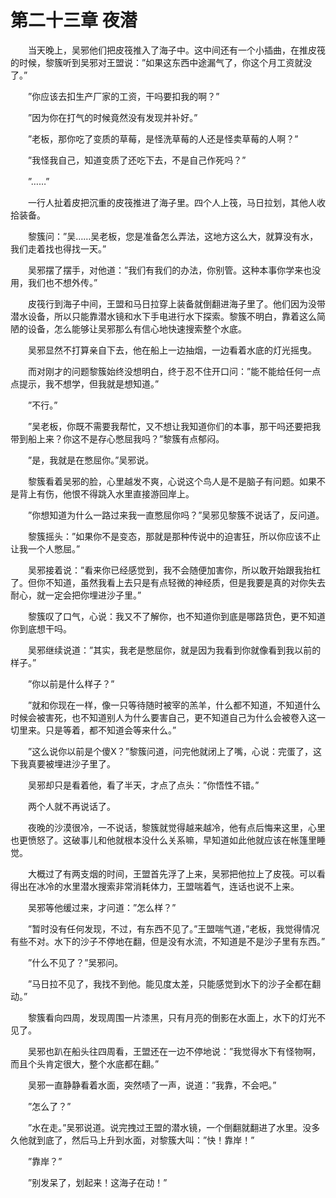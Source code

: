 # 第二十三章 夜潜


　　当天晚上，吴邪他们把皮筏推入了海子中。这中间还有一个小插曲，在推皮筏的时候，黎簇听到吴邪对王盟说：”如果这东西中途漏气了，你这个月工资就没了。”

　　”你应该去扣生产厂家的工资，干吗要扣我的啊？”

　　”因为你在打气的时候竟然没有发现并补好。”

　　”老板，那你吃了变质的草莓，是怪洗草莓的人还是怪卖草莓的人啊？”

　　”我怪我自己，知道变质了还吃下去，不是自己作死吗？”

　　”……”

　　一行人扯着皮把沉重的皮筏推进了海子里。四个人上筏，马日拉划，其他人收拾装备。

　　黎簇问：”吴……吴老板，您是准备怎么弄法，这地方这么大，就算没有水，我们走着找也得找一天。”

　　吴邪摆了摆手，对他道：”我们有我们的办法，你别管。这种本事你学来也没用，我们也不想外传。”

　　皮筏行到海子中间，王盟和马日拉穿上装备就倒翻进海子里了。他们因为没带潜水设备，所以只能靠潜水镜和水下手电进行水下探索。黎簇不明白，靠着这么简陋的设备，怎么能够让吴邪那么有信心地快速搜索整个水底。

　　吴邪显然不打算亲自下去，他在船上一边抽烟，一边看着水底的灯光摇曳。

　　而对刚才的问题黎簇始终没想明白，终于忍不住开口问：”能不能给任何一点点提示，我不想学，但我就是想知道。”

　　”不行。”

　　”吴老板，你既不需要我帮忙，又不想让我知道你们的本事，那干吗还要把我带到船上来？你这不是存心憋屈我吗？”黎簇有点郁闷。

　　”是，我就是在憋屈你。”吴邪说。

　　黎簇看着吴邪的脸，心里越发不爽，心说这个鸟人是不是脑子有问题。如果不是背上有伤，他恨不得跳入水里直接游回岸上。

　　”你想知道为什么一路过来我一直憋屈你吗？”吴邪见黎簇不说话了，反问道。

　　黎簇摇头：”如果你不是变态，那就是那种传说中的迫害狂，所以你应该不止让我一个人憋屈。”

　　吴邪接着说：”看来你已经感觉到，我不会随便加害你，所以敢开始跟我抬杠了。但你不知道，虽然我看上去只是有点轻微的神经质，但是我要是真的对你失去耐心，就一定会把你埋进沙子里。”

　　黎簇叹了口气，心说：我又不了解你，也不知道你到底是哪路货色，更不知道你到底想干吗。

　　吴邪继续说道：”其实，我老是憋屈你，就是因为我看到你就像看到我以前的样子。”

　　”你以前是什么样子？”

　　”就和你现在一样，像一只等待随时被宰的羔羊，什么都不知道，不知道什么时候会被害死，也不知道别人为什么要害自己，更不知道自己为什么会被卷入这一切里来。只是等着，都不知道会等来什么。”

　　”这么说你以前是个傻X？”黎簇问道，问完他就闭上了嘴，心说：完蛋了，这下我真要被埋进沙子里了。

　　吴邪却只是看着他，看了半天，才点了点头：”你悟性不错。”

　　两个人就不再说话了。

　　夜晚的沙漠很冷，一不说话，黎簇就觉得越来越冷，他有点后悔来这里，心里也更愤怒了。这破事儿和他就根本没什么关系嘛，早知道如此他就应该在帐篷里睡觉。

　　大概过了有两支烟的时间，王盟首先浮了上来，吴邪把他拉上了皮筏。可以看得出在冰冷的水里潜水搜索非常消耗体力，王盟喘着气，连话也说不上来。

　　吴邪等他缓过来，才问道：”怎么样？”

　　”暂时没有任何发现，不过，有东西不见了。”王盟喘气道，”老板，我觉得情况有些不对。水下的沙子不停地在翻，但是没有水流，不知道是不是沙子里有东西。”

　　”什么不见了？”吴邪问。

　　”马日拉不见了，我找不到他。能见度太差，只能感觉到水下的沙子全都在翻动。”

　　黎簇看向四周，发现周围一片漆黑，只有月亮的倒影在水面上，水下的灯光不见了。

　　吴邪也趴在船头往四周看，王盟还在一边不停地说：”我觉得水下有怪物啊，而且个头肯定很大，整个水底都在翻。”

　　吴邪一直静静看着水面，突然啧了一声，说道：”我靠，不会吧。”

　　”怎么了？”

　　”水在走。”吴邪说道。说完拽过王盟的潜水镜，一个倒翻就翻进了水里。没多久他就到底了，然后马上升到水面，对黎簇大叫：”快！靠岸！”

　　”靠岸？”

　　”别发呆了，划起来！这海子在动！”

